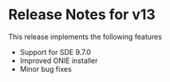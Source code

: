 # Release Notes for v13

This release implements the following features

   * Support for SDE 9.7.0
   * Improved ONIE installer
   * Minor bug fixes



